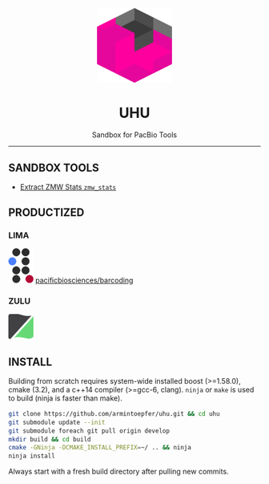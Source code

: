 <p align="center">
  <img src="doc/img/uhu.png" alt="uhu logos" width="150px"/>
</p>
<h1 align="center">UHU</h1>
<p align="center">Sandbox for PacBio Tools</p>

***

## SANDBOX TOOLS

- [Extract ZMW Stats `zmw_stats`](doc/ZMW_STATS.md)

## PRODUCTIZED
### LIMA
<img src="doc/img/lima.png" alt="Logo of Lima" width="50px"/> [pacificbiosciences/barcoding](https://github.com/pacificbiosciences/barcoding)

### ZULU
<img src="doc/img/zulu.png" alt="Logo of Zulu" width="50px"/>

## INSTALL

Building from scratch requires system-wide installed boost (>=1.58.0),
cmake (3.2), and a c++14 compiler (>=gcc-6, clang). `ninja` or
`make` is used to build (ninja is faster than make).

  ```sh
  git clone https://github.com/armintoepfer/uhu.git && cd uhu
  git submodule update --init
  git submodule foreach git pull origin develop
  mkdir build && cd build
  cmake -GNinja -DCMAKE_INSTALL_PREFIX=~/ .. && ninja
  ninja install
  ```

Always start with a fresh build directory after pulling new commits.
